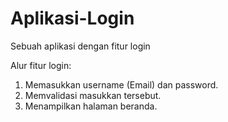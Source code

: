 # Aplikasi-Login
Sebuah aplikasi dengan fitur login

Alur fitur login:
1. Memasukkan username (Email) dan password.
2. Memvalidasi masukkan tersebut.
3. Menampilkan halaman beranda.
